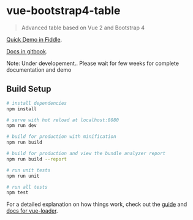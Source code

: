 # vue-bootstrap4-table

> Advanced table based on Vue 2 and Bootstrap 4

[Quick Demo in Fiddle](https://jsfiddle.net/rubanraj54/d9jnbt10/6/).

[Docs in gitbook](https://rubanraj54.gitbook.io/vue-bootstrap4-table/). 

Note: Under developement.. Please wait for few weeks for complete documentation and demo

## Build Setup

``` bash
# install dependencies
npm install

# serve with hot reload at localhost:8080
npm run dev

# build for production with minification
npm run build

# build for production and view the bundle analyzer report
npm run build --report

# run unit tests
npm run unit

# run all tests
npm test
```

For a detailed explanation on how things work, check out the [guide](http://vuejs-templates.github.io/webpack/) and [docs for vue-loader](http://vuejs.github.io/vue-loader).
